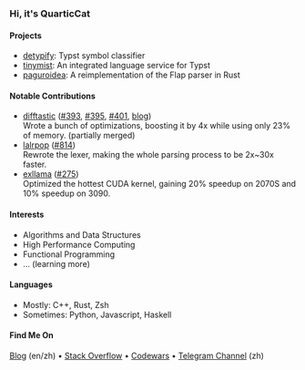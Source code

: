 ### Hi, it's QuarticCat

<!-- <picture>
  <source media="(prefers-color-scheme: dark)" srcset="https://github-readme-stats.vercel.app/api?username=QuarticCat&hide_title=true&count_private=true&show_icons=true&theme=onedark">
  <source media="(prefers-color-scheme: light)" srcset="https://github-readme-stats.vercel.app/api?username=QuarticCat&hide_title=true&count_private=true&show_icons=true">
  <img align="right">
</picture> -->

#### Projects

- [detypify](https://github.com/QuarticCat/detypify): Typst symbol classifier
- [tinymist](https://github.com/Myriad-Dreamin/tinymist): An integrated language service for Typst
- [paguroidea](https://github.com/SchrodingerZhu/paguroidea): A reimplementation of the Flap parser in Rust

#### Notable Contributions

- [difftastic](https://github.com/Wilfred/difftastic)
  ([#393](https://github.com/Wilfred/difftastic/pull/393),
  [#395](https://github.com/Wilfred/difftastic/pull/395),
  [#401](https://github.com/Wilfred/difftastic/pull/401),
  [blog](https://blog.quarticcat.com/posts/optimize-difftastic/))
  <br/>
  Wrote a bunch of optimizations, boosting it by 4x while using only 23% of memory. (partially merged)
- [lalrpop](https://github.com/lalrpop/lalrpop)
  ([#814](https://github.com/lalrpop/lalrpop/pull/814))
  <br/>
  Rewrote the lexer, making the whole parsing process to be 2x~30x faster.
- [exllama](https://github.com/turboderp/exllama)
  ([#275](https://github.com/turboderp/exllama/pull/275))
  <br/>
  Optimized the hottest CUDA kernel, gaining 20% speedup on 2070S and 10% speedup on 3090.

#### Interests

- Algorithms and Data Structures
- High Performance Computing
- Functional Programming
- ... (learning more)

#### Languages

- Mostly: C++, Rust, Zsh
- Sometimes: Python, Javascript, Haskell

#### Find Me On

[Blog](https://blog.quarticcat.com/) (en/zh)
&bull;
[Stack Overflow](https://stackoverflow.com/users/14258517/quarticcat)
&bull;
[Codewars](https://www.codewars.com/users/QuarticCat)
&bull;
[Telegram Channel](https://t.me/QC_Grove) (zh)

